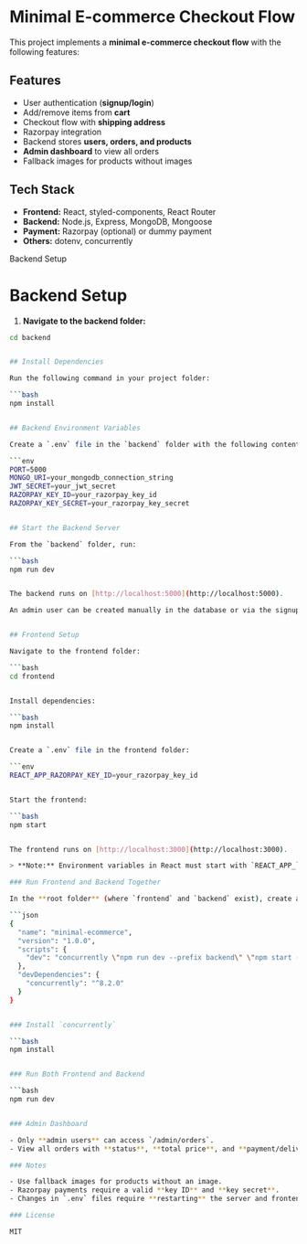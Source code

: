 # Minimal E-commerce Checkout Flow

This project implements a **minimal e-commerce checkout flow** with the following features:

## Features

- User authentication (**signup/login**)
- Add/remove items from **cart**
- Checkout flow with **shipping address**
- Razorpay integration
- Backend stores **users, orders, and products**
- **Admin dashboard** to view all orders
- Fallback images for products without images

## Tech Stack

- **Frontend:** React, styled-components, React Router
- **Backend:** Node.js, Express, MongoDB, Mongoose
- **Payment:** Razorpay (optional) or dummy payment
- **Others:** dotenv, concurrently

Backend Setup

# Backend Setup

1. **Navigate to the backend folder:**

```bash
cd backend


## Install Dependencies

Run the following command in your project folder:

```bash
npm install


## Backend Environment Variables

Create a `.env` file in the `backend` folder with the following content:

```env
PORT=5000
MONGO_URI=your_mongodb_connection_string
JWT_SECRET=your_jwt_secret
RAZORPAY_KEY_ID=your_razorpay_key_id
RAZORPAY_KEY_SECRET=your_razorpay_key_secret


## Start the Backend Server

From the `backend` folder, run:

```bash
npm run dev


The backend runs on [http://localhost:5000](http://localhost:5000).

An admin user can be created manually in the database or via the signup route.


## Frontend Setup

Navigate to the frontend folder:

```bash
cd frontend


Install dependencies:

```bash
npm install


Create a `.env` file in the frontend folder:

```env
REACT_APP_RAZORPAY_KEY_ID=your_razorpay_key_id


Start the frontend:

```bash
npm start


The frontend runs on [http://localhost:3000](http://localhost:3000).

> **Note:** Environment variables in React must start with `REACT_APP_` to be accessible.

### Run Frontend and Backend Together

In the **root folder** (where `frontend` and `backend` exist), create a `package.json` with the following content:

```json
{
  "name": "minimal-ecommerce",
  "version": "1.0.0",
  "scripts": {
    "dev": "concurrently \"npm run dev --prefix backend\" \"npm start --prefix frontend\""
  },
  "devDependencies": {
    "concurrently": "^8.2.0"
  }
}


### Install `concurrently`

```bash
npm install


### Run Both Frontend and Backend

```bash
npm run dev


### Admin Dashboard

- Only **admin users** can access `/admin/orders`.
- View all orders with **status**, **total price**, and **payment/delivery info**.

### Notes

- Use fallback images for products without an image.
- Razorpay payments require a valid **key ID** and **key secret**.
- Changes in `.env` files require **restarting** the server and frontend.

### License

MIT
